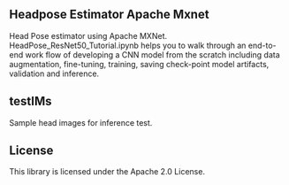 ## Headpose Estimator Apache Mxnet

Head Pose estimator using Apache MXNet. HeadPose_ResNet50_Tutorial.ipynb helps you to walk through an end-to-end work flow of developing a CNN model from the scratch including data augmentation, fine-tuning, training, saving check-point model artifacts, validation and inference.

## testIMs

Sample head images for inference test. 

## License

This library is licensed under the Apache 2.0 License. 
